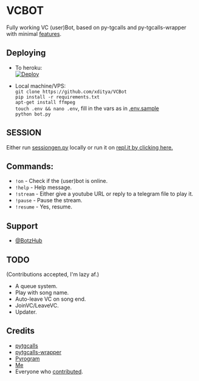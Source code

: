 # VCBOT
Fully working VC (user)Bot, based on py-tgcalls and py-tgcalls-wrapper with minimal [features](#TODO).   


## Deploying
* To heroku:   
[![Deploy](https://www.herokucdn.com/deploy/button.svg)](http://heroku.com/deploy?template=https://github.com/Sadew12/VCBot)   

* Local machine/VPS:   
`git clone https://github.com/xditya/VCBot`   
`pip install -r requirements.txt`   
`apt-get install ffmpeg`   
`touch .env && nano .env`, fill in the vars as in [.env.sample](./.env.sample)   
`python bot.py`   

## SESSION
Either run [sessiongen.py](./sessiongen.py) locally or run it on [repl.it by clicking here.](https://replit.com/@xditya/PyroSessionGen)
## Commands:   
- `!on` - Check if the (user)bot is online.   
- `!help` - Help message.   
- `!stream` - Either give a youtube URL or reply to a telegram file to play it.   
- `!pause` - Pause the stream.   
- `!resume` - Yes, resume.   

## Support
- [@BotzHub](https://t.me/BotzHubChat)   


## TODO
(Contributions accepted, I'm lazy af.)    
- A queue system.   
- Play with song name.   
- Auto-leave VC on song end.   
- JoinVC/LeaveVC.   
- Updater.   


## Credits
- [pytgcalls](https://github.com/pytgcalls/pytgcalls)   
- [pytgcalls-wrapper](https://github.com/callsmusic/pytgcalls-wrapper)   
- [Pyrogram](https://github.com/pyrogram/pyrogram)   
- [Me](https://github.com/xditya)   
- Everyone who [contributed](https://github.com/xditya/VCBot/graphs/contributors).
